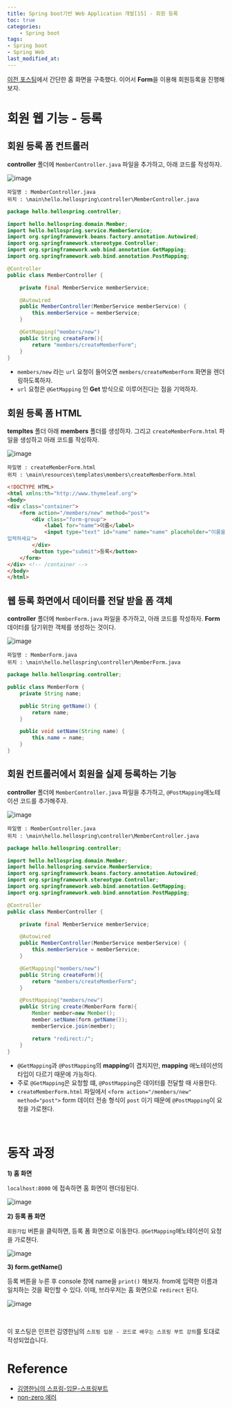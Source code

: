 ```yaml
---
title: Spring boot기반 Web Application 개발[15] - 회원 등록
toc: true
categories:	
    - Spring boot
tags:
- Spring boot
- Spring Web
last_modified_at: 
---
```


 [이전 포스팅](https://gwang920.github.io/spring%20boot/springboot(14)-MVC-home/)에서 간단한 홈 화면을 구축했다. 이어서 **Form**을 이용해 회원등록을 진행해보자. 

# 회원 웹 기능 - 등록

## 회원 등록 폼 컨트롤러

**controller** 폴더에 `MemberController.java` 파일을 추가하고, 아래 코드를 작성하자.

![image](https://user-images.githubusercontent.com/49560745/104889462-9e02d000-59b1-11eb-8dc5-0d98b8c7319f.png)

```
파일명 : MemberController.java
위치 : \main\hello.hellospring\controller\MemberController.java
```

```java
package hello.hellospring.controller;

import hello.hellospring.domain.Member;
import hello.hellospring.service.MemberService;
import org.springframework.beans.factory.annotation.Autowired;
import org.springframework.stereotype.Controller;
import org.springframework.web.bind.annotation.GetMapping;
import org.springframework.web.bind.annotation.PostMapping;

@Controller
public class MemberController {

    private final MemberService memberService;

    @Autowired
    public MemberController(MemberService memberService) {
        this.memberService = memberService;
    }

    @GetMapping("members/new")
    public String createForm(){
        return "members/createMemberForm";
    }
}
```

- `members/new` 라는 `url` 요청이 들어오면 `members/createMemberForm` 화면을 렌더링하도록하자.
- `url` 요청은 `@GetMapping` 인 **Get** 방식으로 이루어진다는 점을 기억하자.

## 회원 등록 폼 HTML 

**templtes** 폴더 아래 **members** 폴더를 생성하자. 그리고 `createMemberForm.html` 파일을 생성하고 아래 코드를 작성하자. 

![image](https://user-images.githubusercontent.com/49560745/104889835-16699100-59b2-11eb-88d2-f609949427b9.png)

```
파일명 : createMemberForm.html
위치 : \main\resources\templates\members\createMemberForm.html
```

```html
<!DOCTYPE HTML>
<html xmlns:th="http://www.thymeleaf.org">
<body>
<div class="container">
    <form action="/members/new" method="post">
        <div class="form-group">
            <label for="name">이름</label>
            <input type="text" id="name" name="name" placeholder="이름을
입력하세요">
        </div>
        <button type="submit">등록</button>
    </form>
</div> <!-- /container -->
</body>
</html>
```

## 웹 등록 화면에서 데이터를 전달 받을 폼 객체

**controller** 폴더에 `MemberForm.java` 파일을 추가하고, 아래 코드를 작성하자. **Form** 데이터를 담기위한 객체를 생성하는 것이다.

![image](https://user-images.githubusercontent.com/49560745/104890032-592b6900-59b2-11eb-98a2-c23ee0b62e46.png)

```
파일명 : MemberForm.java
위치 : \main\hello.hellospring\controller\MemberForm.java
```

```java
package hello.hellospring.controller;

public class MemberForm {
    private String name;

    public String getName() {
        return name;
    }

    public void setName(String name) {
        this.name = name;
    }
}
```

## 회원 컨트롤러에서 회원을 실제 등록하는 기능

**controller** 폴더에 `MemberController.java` 파일을 추가하고, `@PostMapping`애노테이션 코드를 추가해주자.

![image](https://user-images.githubusercontent.com/49560745/104889462-9e02d000-59b1-11eb-8dc5-0d98b8c7319f.png)

```
파일명 : MemberController.java
위치 : \main\hello.hellospring\controller\MemberController.java
```

```java
package hello.hellospring.controller;

import hello.hellospring.domain.Member;
import hello.hellospring.service.MemberService;
import org.springframework.beans.factory.annotation.Autowired;
import org.springframework.stereotype.Controller;
import org.springframework.web.bind.annotation.GetMapping;
import org.springframework.web.bind.annotation.PostMapping;

@Controller
public class MemberController {

    private final MemberService memberService;

    @Autowired
    public MemberController(MemberService memberService) {
        this.memberService = memberService;
    }

    @GetMapping("members/new")
    public String createForm(){
        return "members/createMemberForm";
    }

    @PostMapping("members/new")
    public String create(MemberForm form){
        Member member=new Member();
        member.setName(form.getName());
        memberService.join(member);

        return "redirect:/";
    }
}
```

- `@GetMapping`과 `@PostMapping`의 **mapping**이 겹치지만, **mapping** 애노테이션의 타입이 다르기 때문에 가능하다.
- 주로 `@GetMapping`은 요청할 떄, `@PostMapping`은 데이터를 전달할 때 사용한다.
- `createMemberForm.html` 파일에서 `<form action="/members/new" method="post">` form 데이터 전송 형식이 `post` 이기 때문에 `@PostMapping`이 요청을 가로챈다.

<br/>

# 동작 과정

**1) 홈 화면**

`localhost:8000` 에 접속하면 홈 화면이 렌더링된다.

![image](https://user-images.githubusercontent.com/49560745/104908789-4e7cce00-59ca-11eb-99b7-8c40e7ee7c98.png)

**2) 등록 폼 화면**

`회원가입` 버튼을 클릭하면, 등록 폼 화면으로 이동한다. `@GetMapping`애노테이션이 요청을 가로챈다. 

![image](https://user-images.githubusercontent.com/49560745/104909351-11650b80-59cb-11eb-9b81-203328b28921.png)

**3) form.getName()**

등록 버튼을 누른 후 console 창에 name을 `print()` 해보자. from에 입력한 이름과 일치하는 것을 확인할 수 있다. 이때, 브라우저는 홈 화면으로 `redirect` 된다.

![image](https://user-images.githubusercontent.com/49560745/104909422-2d68ad00-59cb-11eb-969e-8b3462019607.png)

<br/>

이 포스팅은 인프런 김영한님의 `스프링 입문 - 코드로 배우는 스프링 부트 강의`를 토대로 작성되었습니다.

# Reference

- [김영한님의 스프링-입문-스프링부트](https://www.inflearn.com/course/%EC%8A%A4%ED%94%84%EB%A7%81-%EC%9E%85%EB%AC%B8-%EC%8A%A4%ED%94%84%EB%A7%81%EB%B6%80%ED%8A%B8/lecture/49577?tab=curriculum)
- [non-zero 에러](https://dreamday.tistory.com/entry/string-boot-finished-with-nonzero-exit-value-1-%EC%97%90%EB%9F%AC-%ED%95%B4%EA%B2%B0%EB%B0%A9%EB%B2%95)

